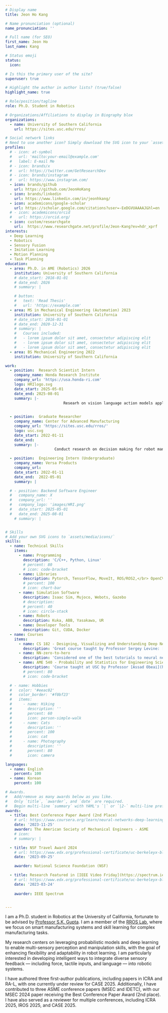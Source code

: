 ```yaml
---
# Display name
title: Jeon Ho Kang

# Name pronunciation (optional)
name_pronunciation: ''

# Full name (for SEO)
first_name: Jeon Ho
last_name: Kang

# Status emoji
status:
  icon: 

# Is this the primary user of the site?
superuser: true

# Highlight the author in author lists? (true/false)
highlight_name: true

# Role/position/tagline
role: Ph.D. Student in Robotics

# Organizations/Affiliations to display in Biography blox
organizations:
  - name: University of Southern California
    url: https://sites.usc.edu/rros/

# Social network links
# Need to use another icon? Simply download the SVG icon to your `assets/media/icons/` folder.
profiles:
  # - icon: at-symbol
  #   url: 'mailto:your-email@example.com'
  #   label: E-mail Me
  # - icon: brands/x
  #   url: https://twitter.com/GetResearchDev
  # - icon: brands/instagram
  #   url: https://www.instagram.com/
  - icon: brands/github
    url: https://github.com/JeonHoKang
  - icon: brands/linkedin
    url: https://www.linkedin.com/in/jeonhkang/
  - icon: academicons/google-scholar
    url: https://scholar.google.com/citations?user=-EeDGVUAAAAJ&hl=en
  # - icon: academicons/orcid
  #   url: https://orcid.org/
  - icon: custom/researchgate
    url:  https://www.researchgate.net/profile/Jeon-Kang?ev=hdr_xprf
interests:
  - Deep Learning
  - Robotics
  - Sensory Fusion
  - Imitation Learning
  - Motion Planning
  - Task Planning
education:
  - area: Ph.D. in AME (Robotics) 2026
    institution: University of Southern California
    # date_start: 2016-01-01
    # date_end: 2026
    # summary: |

    # button:
    #   text: 'Read Thesis'
    #   url: 'https://example.com'
  - area: MS in Mechanical Engineering (Automation) 2023
    institution: University of Southern California
    # date_start: 2016-01-01
    # date_end: 2020-12-31
    # summary: |
    #   Courses included:
    #   - lorem ipsum dolor sit amet, consectetur adipiscing elit
    #   - lorem ipsum dolor sit amet, consectetur adipiscing elit
    #   - lorem ipsum dolor sit amet, consectetur adipiscing elit
  - area: BS Mechanical Engineering 2022
    institution: University of Southern California

work:
  - position:  Research Scientist Intern
    company_name: Honda Research Institute
    company_url: 'https://usa.honda-ri.com'
    logo: HRIlogo.svg
    date_start: 2025-05-01
    date_end: 2025-08-01
    summary: |-
                          Researh on vision language action models applied on dexterous manipulations tasks
     

  - position:  Graduate Researcher
    company_name: Center for Advanced Manufacturing
    company_url: 'https://sites.usc.edu/rros/'
    logo: usc.svg
    date_start: 2022-01-11
    date_end: 
    summary: |-
                      Conduct research on decision making for robot manipulation and task planning for manufacturing and publish to top-tier journals and confereneces.

  - position:  Engineering Intern (Undergraduate)
    company_name: Versa Products
    company_url: 
    date_start: 2022-01-11
    date_end:  2022-05-01
    summary: |

  # - position: Backend Software Engineer
  #   company_name: X
  #   company_url: ''
  #   company_logo: 'images/HRI.png'
  #   date_start: 2025-05-01
  #   date_end: 2025-08-01
    # summary: |


# Skills
# Add your own SVG icons to `assets/media/icons/`
skills:
  - name: Technical Skills
    items:
      - name: Programming
        description: 'C/C++, Python, Linux'
        # percent: 80
        # icon: code-bracket
      - name: Libraries
        description: Pytorch, TensorFlow, MoveIt, ROS/ROS2,</br> OpenCV, Open3D
        # percent: 100
        # icon: chart-bar
      - name: Simulation Software
        description: Isaac Sim, Mujoco, Webots, Gazebo
        # description: 
        # percent: 40
        # icon: circle-stack
      - name: Robots
        description: Kuka, ABB, Yasakawa, UR
      - name: Developer Tools
        description: Git, CUDA, Docker
  - name: Courses
    items:
      - name: CS 182 - Designing, Visualizing and Understanding Deep Neural Networks
        description: 'Great course taught by Professor Sergey Levine: [Syllabus](https://cs182sp21.github.io). Spans from basic affine transform, regularization techniques. Then goes in to different architectures like CNN, RNN and Transformers. Touches on different applications like natural language processing, computer vision and imitation learning for self-driving cars and robotics.'
      - name: NN-zero-to-hero 
        description: 'Considered one of the best tutorials to neural networks taught by [Andrej Karpathy](https://www.youtube.com/watch?v=VMj-3S1tku0&list=PLAqhIrjkxbuWI23v9cThsA9GvCAUhRvKZ).'
      - name: AME 540 - Probability and Statistics for Engineering Science
        description: 'Course taught at USC by Professor [Assad Obeai](https://viterbi.usc.edu/directory/faculty/Oberai/Assad). Touches on introductory theories behind probability like random variables and vectors, Conditional distributions and Bayes theorem, and stocahstic processes and its applications '
        # percent: 80
        # icon: code-bracket

  # - name: Hobbies
  #   color: '#eeac02'
  #   color_border: '#f0bf23'
  #   items:
  #     - name: Hiking
  #       description: ''
  #       percent: 60
  #       icon: person-simple-walk
  #     - name: Cats
  #       description: ''
  #       percent: 100
  #       icon: cat
  #     - name: Photography
  #       description: ''
  #       percent: 80
  #       icon: camera

languages:
  - name: English
    percent: 100
  - name: Korean
    percent: 100

# Awards.
#   Add/remove as many awards below as you like.
#   Only `title`, `awarder`, and `date` are required.
#   Begin multi-line `summary` with YAML's `|` or `|2-` multi-line prefix and indent 2 spaces below.
awards:
  - title: Best Conference Paper Award (2nd Place)
    # url: https://www.coursera.org/learn/neural-networks-deep-learning
    date: '2023-11-25'
    awarder: The American Society of Mechanical Engineers - ASME
    # icon: 
    # summary: |

  - title: NSF Travel Award 2024
    # url: https://www.edx.org/professional-certificate/uc-berkeleyx-blockchain-fundamentals
    date: '2023-09-25'

    awarder: National Science Foundation (NSF)

  - title: Research Featured in [IEEE Video Friday](https://spectrum.ieee.org/video-friday-lunar-base) 
    # url: https://www.edx.org/professional-certificate/uc-berkeleyx-blockchain-fundamentals
    date: '2023-03-24'
    
    awarder: IEEE Spectrum


---
```


I am a Ph.D. student in Robotics at the University of California, fortunate to be advised by [Professor S.K. Gupta](https://sites.usc.edu/skgupta/). I am a member of the [RROS Lab](https://sites.usc.edu/rros/), where we focus on smart manufacturing systems and skill learning for complex manufacturing tasks.

My research centers on leveraging probabilistic models and deep learning to enable multi-sensory perception and manipulation skills, with the goal of enhancing flexibility and adaptability in robot learning. I am particularly interested in developing intelligent ways to integrate diverse sensory feedback — including force, tactile inputs, and language — into robotic systems.

I have authored three first-author publications, including papers in ICRA and RA-L, with one currently under review for CASE 2025. Additionally, I have contributed to three ASME conference papers (MSEC and IDETC), with our MSEC 2024 paper receiving the Best Conference Paper Award (2nd place). I have also served as a reviewer for multiple conferences, including ICRA 2025, IROS 2025, and CASE 2025.


